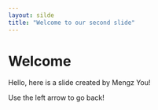 ```yaml
---
layout: silde
title: "Welcome to our second slide"
---
```

# Welcome

Hello, here is a slide created by Mengz You!

Use the left arrow to go back!
